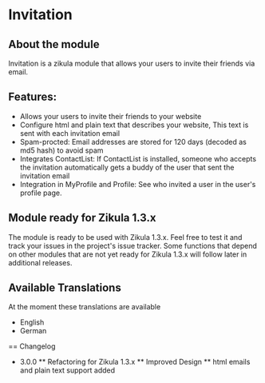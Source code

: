 Invitation
==========

## About the module

Invitation is a zikula module that allows your users to invite their friends via email.

## Features:

* Allows your users to invite their friends to your website
* Configure html and plain text that describes your website, This text is sent with each invitation email
* Spam-procted: Email addresses are stored for 120 days (decoded as md5 hash) to avoid spam
* Integrates ContactList: If ContactList is installed, someone who accepts the invitation automatically gets a buddy of the user that sent the invitation email
* Integration in MyProfile and Profile: See who invited a user in the user's profile page.
 
## Module ready for Zikula 1.3.x

The module is ready to be used with Zikula 1.3.x.
Feel free to test it and track your issues in the project's issue tracker.
Some functions that depend on other modules that are not yet ready for Zikula 1.3.x will follow later in additional releases.

## Available Translations

At the moment these translations are available
- English
- German

== Changelog

* 3.0.0
** Refactoring for Zikula 1.3.x
** Improved Design
** html emails and plain text support added